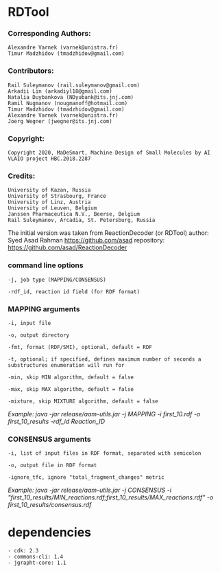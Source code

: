 # RDTool

### Corresponding Authors:
    Alexandre Varnek (varnek@unistra.fr)
    Timur Madzhidov (tmadzhidov@gmail.com)
    
### Contributors:
    Rail Suleymanov (rail.suleymanov@gmail.com)
    Arkadii Lin (arkadiyl18@gmail.com)
    Natalia Duybankova (NDyubank@its.jnj.com)
    Ramil Nugmanov (nougmanoff@hotmail.com)
    Timur Madzhidov (tmadzhidov@gmail.com)
    Alexandre Varnek (varnek@unistra.fr)
    Joerg Wegner (jwegner@its.jnj.com)
   
### Copyright:
    Copyright 2020, MaDeSmart, Machine Design of Small Molecules by AI VLAIO project HBC.2018.2287
    
### Credits:
    University of Kazan, Russia
    University of Strasbourg, France
    University of Linz, Austria
    University of Leuven, Belgium
    Janssen Pharmaceutica N.V., Beerse, Belgium
    Rail Suleymanov, Arcadia, St. Petersburg, Russia
    
The initial version was taken from ReactionDecoder (or RDTool)
author: Syed Asad Rahman https://github.com/asad
repository: https://github.com/asad/ReactionDecoder

### command line options

    -j, job type (MAPPING/CONSENSUS)
    
    -rdf_id, reaction id field (for RDF format)

### MAPPING arguments
	
	-i, input file
    
    -o, output directory
    
    -fmt, format (RDF/SMI), optional, default = RDF
    
    -t, optional; if specified, defines maximum number of seconds a substructures enumeration will run for
    
    -min, skip MIN algorithm, default = false
    
    -max, skip MAX algorithm, default = false
    
    -mixture, skip MIXTURE algorithm, default = false

*Example: java -jar release/aam-utils.jar -j MAPPING -i first_10.rdf -o first_10_results -rdf_id Reaction_ID*

### CONSENSUS arguments

    -i, list of input files in RDF format, separated with semicolon
    
    -o, output file in RDF format
    
    -ignore_tfc, ignore "total_fragment_changes" metric

*Example: java -jar release/aam-utils.jar -j CONSENSUS -i "first_10_results/MIN_reactions.rdf;first_10_results/MAX_reactions.rdf" -o first_10_results/consensus.rdf*

# dependencies
	- cdk: 2.3
	- commons-cli: 1.4
	- jgrapht-core: 1.1
